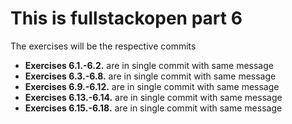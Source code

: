 # This is fullstackopen part 6 


The exercises will be the respective commits

+ **Exercises 6.1.-6.2.** are in single commit with same message
+ **Exercises 6.3.-6.8.** are in single commit with same message
+ **Exercises 6.9.-6.12.** are in single commit with same message
+ **Exercises 6.13.-6.14.** are in single commit with same message
+ **Exercises 6.15.-6.18.** are in single commit with same message